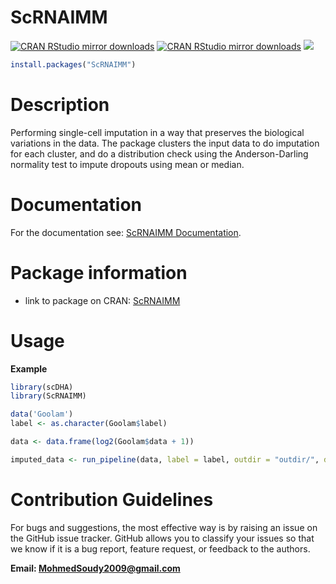 # ScRNAIMM

[![CRAN RStudio mirror downloads](https://cranlogs.r-pkg.org/badges/grand-total/ScRNAIMM?color=blue)](https://CRAN.R-project.org/package=ScRNAIMM) 
[![CRAN RStudio mirror downloads](https://cranlogs.r-pkg.org/badges/ScRNAIMM)](https://CRAN.R-project.org/package=ScRNAIMM) 
[![](https://www.r-pkg.org/badges/version/ScRNAIMM?color=green)](https://CRAN.R-project.org/package=ScRNAIMM) 

```R
install.packages("ScRNAIMM")
```

# Description
Performing single-cell imputation in a way that preserves the biological variations in the data. The package clusters the input data to do imputation for each cluster, and do a distribution check using the Anderson-Darling normality test to impute dropouts using mean or median.

# Documentation

For the documentation see: [ScRNAIMM Documentation](https://cran.r-project.org/web/packages/ScRNAIMM/index.html).

# Package information

- link to package on CRAN: [ScRNAIMM](https://cran.r-project.org/package=ScRNAIMM)

# Usage

**Example**

```R
library(scDHA)
library(ScRNAIMM)

data('Goolam')
label <- as.character(Goolam$label)

data <- data.frame(log2(Goolam$data + 1))

imputed_data <- run_pipeline(data, label = label, outdir = "outdir/", dataset = "Goolam")
```

# Contribution Guidelines

For bugs and suggestions, the most effective way is by raising an issue on the GitHub issue tracker. GitHub allows you to classify your issues so that we know if it is a bug report, feature request, or feedback to the authors.

**Email: MohmedSoudy2009@gmail.com**